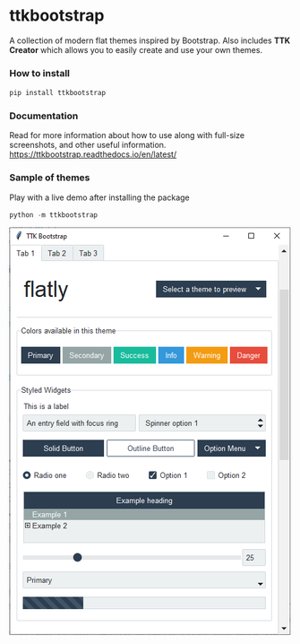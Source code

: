 # ttkbootstrap
A collection of modern flat themes inspired by Bootstrap. Also includes **TTK Creator** which allows you to easily create and use your own themes.

### How to install
```python
pip install ttkbootstrap
```

### Documentation
Read for more information about how to use along with full-size screenshots, and other useful information.
https://ttkbootstrap.readthedocs.io/en/latest/

### Sample of themes
Play with a live demo after installing the package
```python
python -m ttkbootstrap
```
![](docs/images/ttkbootstrap.gif)





